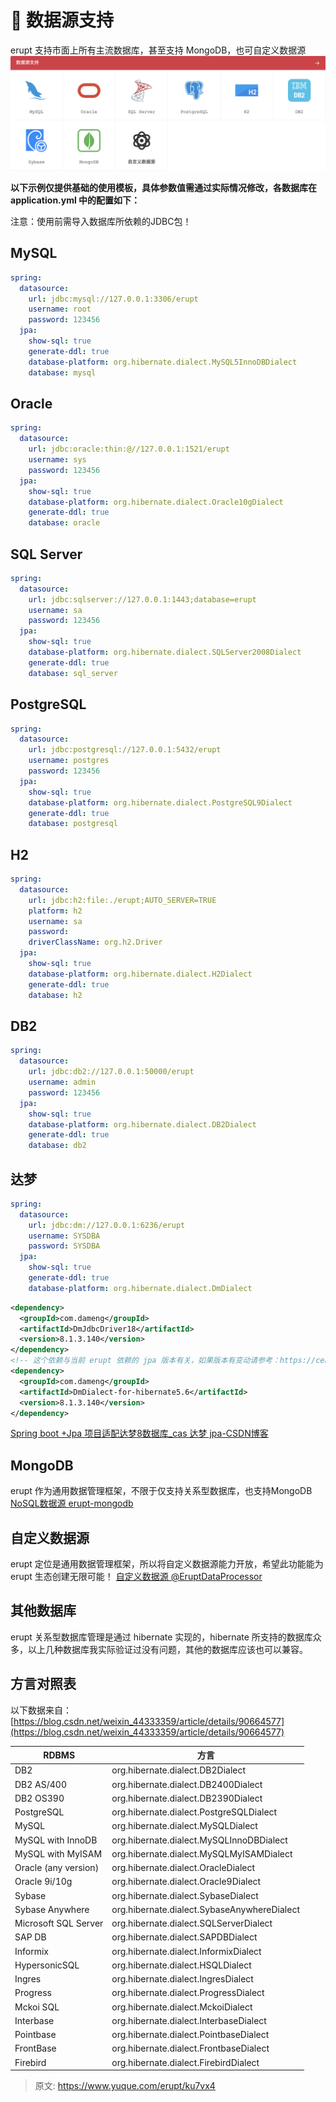 # 💾 数据源支持

erupt 支持市面上所有主流数据库，甚至支持 MongoDB，也可自定义数据源
![image.png](./img/d--CKsLItE6cemh-/1613396685162-53a53dd1-a3eb-49df-a288-d780590493e1-031351.png)

**以下示例仅提供基础的使用模板，具体参数值需通过实际情况修改，各数据库在 application.yml 中的配置如下：**

注意：使用前需导入数据库所依赖的JDBC包！


## MySQL
```yaml
spring:
  datasource:
    url: jdbc:mysql://127.0.0.1:3306/erupt
    username: root
    password: 123456
  jpa:
    show-sql: true
    generate-ddl: true
    database-platform: org.hibernate.dialect.MySQL5InnoDBDialect
    database: mysql
```

## Oracle
```yaml
spring:
  datasource:
    url: jdbc:oracle:thin:@//127.0.0.1:1521/erupt
    username: sys
    password: 123456
  jpa:
    show-sql: true
    database-platform: org.hibernate.dialect.Oracle10gDialect
    generate-ddl: true
    database: oracle
```

## SQL Server
```yaml
spring:
  datasource:
    url: jdbc:sqlserver://127.0.0.1:1443;database=erupt
    username: sa
    password: 123456
  jpa:
    show-sql: true
    database-platform: org.hibernate.dialect.SQLServer2008Dialect
    generate-ddl: true
    database: sql_server
```

## PostgreSQL
```yaml
spring:
  datasource:
    url: jdbc:postgresql://127.0.0.1:5432/erupt
    username: postgres
    password: 123456
  jpa:
    show-sql: true
    database-platform: org.hibernate.dialect.PostgreSQL9Dialect
    generate-ddl: true
    database: postgresql
```

## H2
```yaml
spring:
  datasource:
    url: jdbc:h2:file:./erupt;AUTO_SERVER=TRUE
    platform: h2
    username: sa
    password:
    driverClassName: org.h2.Driver
  jpa:
    show-sql: true
    database-platform: org.hibernate.dialect.H2Dialect
    generate-ddl: true
    database: h2
```

## DB2
```yaml
spring:
  datasource:
    url: jdbc:db2://127.0.0.1:50000/erupt
    username: admin
    password: 123456
  jpa:
    show-sql: true
    database-platform: org.hibernate.dialect.DB2Dialect
    generate-ddl: true
    database: db2
```

## 达梦
```yaml
spring:
  datasource:
    url: jdbc:dm://127.0.0.1:6236/erupt
    username: SYSDBA
    password: SYSDBA
  jpa:
    show-sql: true
    generate-ddl: true
    database-platform: org.hibernate.dialect.DmDialect
```
```xml
<dependency>
  <groupId>com.dameng</groupId>
  <artifactId>DmJdbcDriver18</artifactId>
  <version>8.1.3.140</version>
</dependency>
<!-- 这个依赖与当前 erupt 依赖的 jpa 版本有关，如果版本有变动请参考：https://central.sonatype.com/search?q=DmDialect-for-hibernate&smo=true -->
<dependency>
  <groupId>com.dameng</groupId>
  <artifactId>DmDialect-for-hibernate5.6</artifactId>
  <version>8.1.3.140</version>
</dependency>
```
[Spring boot +Jpa 项目适配达梦8数据库_cas 达梦 jpa-CSDN博客](https://blog.csdn.net/qq_45217886/article/details/126193683)


## MongoDB
erupt 作为通用数据管理框架，不限于仅支持关系型数据库，也支持MongoDB
[NoSQL数据源 erupt-mongodb](https://www.yuque.com/erupts/erupt/kf6ruk?view=doc_embed)

## 自定义数据源
erupt 定位是通用数据管理框架，所以将自定义数据源能力开放，希望此功能能为 erupt 生态创建无限可能！
[自定义数据源 @EruptDataProcessor](https://www.yuque.com/erupts/erupt/giw1e5?view=doc_embed)


## 其他数据库
erupt 关系型数据库管理是通过 hibernate 实现的，hibernate 所支持的数据库众多，以上几种数据库我实际验证过没有问题，其他的数据库应该也可以兼容。


## 方言对照表
以下数据来自：[https://blog.csdn.net/weixin_44333359/article/details/90664577](https://blog.csdn.net/weixin_44333359/article/details/90664577)

| RDBMS | 方言 |
| --- | --- |
| DB2 | org.hibernate.dialect.DB2Dialect |
| DB2 AS/400 | org.hibernate.dialect.DB2400Dialect |
| DB2 OS390 | org.hibernate.dialect.DB2390Dialect |
| PostgreSQL | org.hibernate.dialect.PostgreSQLDialect |
| MySQL | org.hibernate.dialect.MySQLDialect |
| MySQL with InnoDB | org.hibernate.dialect.MySQLInnoDBDialect |
| MySQL with MyISAM | org.hibernate.dialect.MySQLMyISAMDialect |
| Oracle (any version) | org.hibernate.dialect.OracleDialect |
| Oracle 9i/10g | org.hibernate.dialect.Oracle9Dialect |
| Sybase | org.hibernate.dialect.SybaseDialect |
| Sybase Anywhere | org.hibernate.dialect.SybaseAnywhereDialect |
| Microsoft SQL Server | org.hibernate.dialect.SQLServerDialect |
| SAP DB | org.hibernate.dialect.SAPDBDialect |
| Informix | org.hibernate.dialect.InformixDialect |
| HypersonicSQL | org.hibernate.dialect.HSQLDialect |
| Ingres | org.hibernate.dialect.IngresDialect |
| Progress | org.hibernate.dialect.ProgressDialect |
| Mckoi SQL | org.hibernate.dialect.MckoiDialect |
| Interbase | org.hibernate.dialect.InterbaseDialect |
| Pointbase | org.hibernate.dialect.PointbaseDialect |
| FrontBase | org.hibernate.dialect.FrontbaseDialect |
| Firebird | org.hibernate.dialect.FirebirdDialect |



> 原文: <https://www.yuque.com/erupt/ku7vx4>